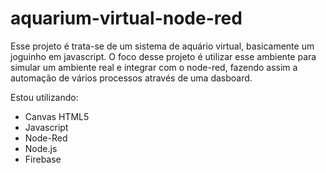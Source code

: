 ﻿# aquarium-virtual-node-red
Esse projeto é trata-se de um sistema de aquário virtual, basicamente um joguinho em javascript.
O foco desse projeto é utilizar esse ambiente para simular um ambiente real e integrar com o node-red, fazendo assim a automação de vários
processos através de uma dasboard.

Estou utilizando:
- Canvas HTML5
- Javascript
- Node-Red
- Node.js
- Firebase
